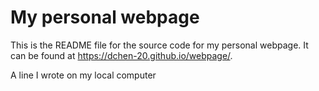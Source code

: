 # My personal webpage

This is the README file for the source code for my personal webpage. It can be found at <https://dchen-20.github.io/webpage/>. 

A line I wrote on my local computer

